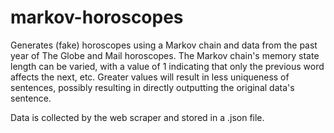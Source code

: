 # markov-horoscopes

Generates (fake) horoscopes using a Markov chain and data from the past year of The Globe and Mail horoscopes. The Markov chain's memory state length can be varied, with a value of 1 indicating that only the previous word affects the next, etc. Greater values will result in less uniqueness of sentences, possibly resulting in directly outputting the original data's sentence.

Data is collected by the web scraper and stored in a .json file.
